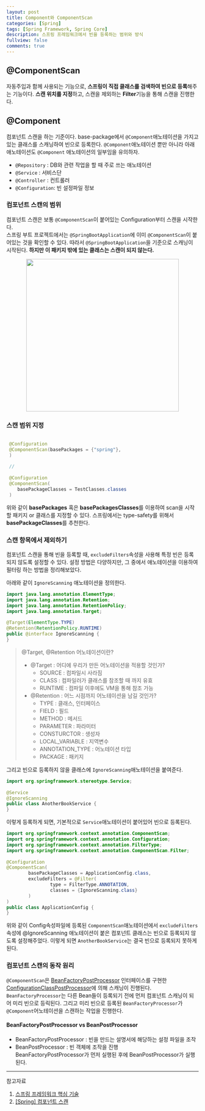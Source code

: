 ```yaml
---
layout: post
title: Component와 ComponentScan
categories: [Spring]
tags: [Spring Framework, Spring Core]
description: 스프링 프레임워크에서 빈을 등록하는 범위와 방식
fullview: false
comments: true
---
```


## @ComponentScan
자동주입과 함께 사용되는 기능으로, **스프링이 직접 클래스를 검색하여 빈으로 등록**해주는 기능이다.
**스캔 위치를 지정**하고, 스캔을 제외하는 **Filter**기능을 통해 스캔을 진행한다.


## @Component
컴포넌트 스캔을 하는 기준이다. base-package에서 `@Component`애노테이션을 가지고 있는 클래스를 스캐닝하여 빈으로 등록한다. `@Component`애노테이션 뿐만 아니라 아래 애노테이션도 `@Component` 애노테이션의 일부임을 유의하자.

* `@Repository` : DB와 관련 작업을 할 때 주로 쓰는 애노테이션
* `@Service` : 서비스단
* `@Controller` : 컨트롤러 
* `@Configuration`: 빈 설정파일 정보

### 컴포넌트 스캔의 범위
컴포넌트 스캔은 보통 `@ComponentScan`이 붙어있는 Configuration부터 스캔을 시작한다.  
스프링 부트 프로젝트에서는 `@SpringBootApplication`에 이미 `@ComponentScan`이 붙어있는 것을 확인할 수 있다. 따라서 `@SpringBootApplication`을 기준으로 스캐닝이 시작된다. **하지만 이 패키지 밖에 있는 클래스는 스캔이 되지 않는다.**


<p style="text-align:center">

<img src="https://user-images.githubusercontent.com/75205849/114976166-7cd25280-9ec0-11eb-8ff9-fa65f94ed90c.png" width="400">
</p>

### 스캔 범위 지정

```java
 
 @Configuration
 @ComponentScan(basePackages = {"spring"}, 
 )
 
 // 
 
 @Configuration
 @ComponentScan(
 	basePackageClasses = TestClasses.classes
 )
```
위와 같이 **basePackages** 혹은 **basePackagesClasses**를 이용하여 scan을 시작할 패키지 or 클래스를 지정할 수 있다. 스프링에서는 type-safety를 위해서 **basePackageClasses**를 추천한다. 

### 스캔 항목에서 제외하기
컴포넌트 스캔을 통해 빈을 등록할 때, `excludeFilters`속성을 사용해 특정 빈은 등록되지 않도록 설정할 수 있다. 설정 방법은 다양하지만, 그 중에서 애노테이션을 이용하여 필터링 하는 방법을 정리해보았다.

아래와 같이 `IgnoreScanning` 애노테이션을 정의한다.

```java
import java.lang.annotation.ElementType;
import java.lang.annotation.Retention;
import java.lang.annotation.RetentionPolicy;
import java.lang.annotation.Target;
 
@Target(ElementType.TYPE)
@Retention(RetentionPolicy.RUNTIME)
public @interface IgnoreScanning {
}
```

> @Target, @Retention 어노테이션이란?  
> 
> * @Target : 어디에 우리가 만든 어노테이션을 적용할 것인가?
> 	* SOURCE : 컴파일시 사라짐
> 	* CLASS : 컴파일러가 클래스를 참조할 때 까지 유효
> 	* RUNTIME : 컴파일 이후에도 VM을 통해 참조 가능
> * @Retention : 어느 시점까지 어노테이션을 남길 것인가?
> 	* TYPE : 클래스, 인터페이스
>  	* FIELD : 필드
>  	* METHOD : 메서드
>  	* PARAMETER : 파라미터
>  	* CONSTURCTOR : 생성자
>  	* LOCAL_VARIABLE : 지역변수
>  	* ANNOTATION_TYPE : 어노테이션 타입
>  	* PACKAGE : 패키지

그리고 빈으로 등록하지 않을 클래스에 `IgnoreScanning`애노테이션을 붙여준다. 

```java
import org.springframework.stereotype.Service;
 
@Service
@IgnoreScanning
public class AnotherBookService {
}
```

이렇게 등록하게 되면, 기본적으로 `Service`애노테이션이 붙어있어 빈으로 등록된다.

```java
import org.springframework.context.annotation.ComponentScan;
import org.springframework.context.annotation.Configuration;
import org.springframework.context.annotation.FilterType;
import org.springframework.context.annotation.ComponentScan.Filter;
 
@Configuration
@ComponentScan(
        basePackageClasses = ApplicationConfig.class,
        excludeFilters = @Filter(
                type = FilterType.ANNOTATION,
                classes = {IgnoreScanning.class}
        )
)
public class ApplicationConfig {
}

```
위와 같이 Config속성파일에 등록된 `ComponentScan`애노테이션에서 `excludeFilters`속성에 @IgnoreScanning 애노테이션이 붙은 컴포넌트 클래스는 빈으로 등록되지 않도록 설정해주었다. 이렇게 되면 `AnotherBookService`는 결국 빈으로 등록되지 못하게 된다.

### 컴포넌트 스캔의 동작 원리
`@ComponentScan`은 [BeanFactoryPostProcessor](https://docs.spring.io/spring-framework/docs/current/javadoc-api/org/springframework/beans/factory/config/BeanFactoryPostProcessor.html) 인터페이스를 구현한 [ConfigurationClassPostProcessor](https://docs.spring.io/spring-framework/docs/current/javadoc-api/org/springframework/context/annotation/ConfigurationClassPostProcessor.html)에 의해 스캐닝이 진행된다.   
`BeanFactoryProcessor`는 다른 Bean들이 등록되기 전에 먼저 컴포넌트 스캐닝이 되어 미리 빈으로 등릭된다. 그리고 미리 빈으로 등록된 `BeanFactoryProcessor`가 `@Component`어노테이션을 스캔하는 작업을 진행한다.

#### BeanFactoryPostProcessor vs BeanPostProcessor
* BeanFactoryPostProcessor : 빈을 만드는 설명서에 해당하는 설정 파일을 조작
* BeanPostProcessor : 빈 객체에 조작을 진행  
BeanFactoryPostProcessor가 먼저 실행된 후에 BeanPostProcessor가 실행된다.


***
참고자료

1. [스프링 프레임워크 핵심 기술](https://www.inflearn.com/course/spring-framework_core#)
2. [[Spring] 컴포넌트 스캔](https://owin2828.github.io/devlog/2019/12/30/spring-5.html)